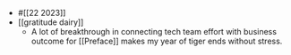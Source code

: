 - #[[22 2023]]
- [[gratitude dairy]]
    - A lot of breakthrough in connecting tech team effort with business outcome for [[Preface]] makes my year of tiger ends without stress.
